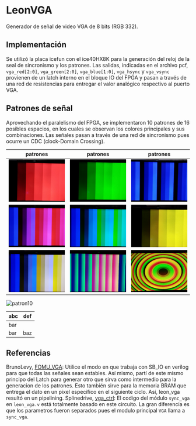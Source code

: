 # LeonVGA

Generador de señal de video VGA de 8 bits (RGB 332).

## Implementación
Se utilizó la placa icefun con el ice40HX8K para la generación del reloj de la seal de sincronismo y los patrones. Las salidas, indicadas en el archivo pcf,  `vga_red[2:0]`,  `vga_green[2:0]`, `vga_blue[1:0]`, `vga_hsync` y `vga_vsync` provienen de un latch interno en el bloque IO del FPGA y pasan a través de una red de resistencias para entregar el valor analógico respectivo al puerto VGA. 

## Patrones de señal
Aprovechando el paralelismo del FPGA, se implementaron 10 patrones de 16 posibles espacios, en los cuales se observan los colores principales y sus combinaciones. Las señales pasan a través de una red de sincronismo pues ocurre un CDC (clock-Domain Crossing).

| patrones | patrones | patrones
|---------------------------------|-----------------------------------|---|
| ![patron1](imagenes/patron1.jpg) | ![patron2](imagenes/patron2.jpg) | ![patron3](imagenes/patron3.jpg) |
| ![patron4](imagenes/patron4.jpg) | ![patron5](imagenes/patron5.jpg) | ![patron6](imagenes/patron6.jpg) |
| ![patron7](imagenes/patron7.jpg) | ![patron8](imagenes/patron8.jpg) | ![patron9](imagenes/patron9.jpg) |
![patron10](imagenes/patron10.jpg) 

| abc | def |
| --- | --- |
| bar |
| bar | baz | boo |


## Referencias
BrunoLevy, [FOMU_VGA](https://github.com/BrunoLevy/learn-fpga/tree/master/Basic/FOMU/FOMU_VGA): Utilice el modo en que trabaja con SB_IO en verilog para que todas las señales sean estables. Así mismo, partí de este mismo principo del Latch para generar otro que sirva como intermedio para la generacion de los patrones. Esto también sirve para la memoria BRAM que entrega el dato en un pixel especifico en el siguiente ciclo. Así, leon_vga resultó en un pipelining.
Splinedrive, [vga_ctrl](https://github.com/splinedrive/kianRiscV/blob/master/archive/harris_baremetal_stuff/kianv_harris_mcycle_edition/gateware/vga_ctrl.v): El codigo del módulo `sync_vga` en `leon_vga.v` está totalmente basado en este circuito. La gran diferencia es que los parametros fueron separados pues el modulo principal `VGA` llama a `sync_vga`.
